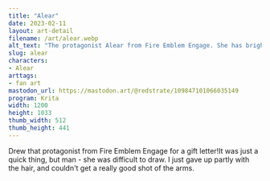 ```yaml
---
title: "Alear"
date: 2023-02-11
layout: art-detail
filename: /art/alear.webp
alt_text: "The protagonist Alear from Fire Emblem Engage. She has brightly colored red and blue hair, matching eyes, and a white robe outfit with gold trims. She is holding her right hand in the air (the item is not included) and doing a peace sign in the other."
slug: alear
characters:
- Alear
arttags:
- fan art
mastodon_url: https://mastodon.art/@redstrate/109847101066035149
program: Krita
width: 1200
height: 1033
thumb_width: 512
thumb_height: 441
---
```

Drew that protagonist from Fire Emblem Engage for a gift letter!It was just a quick thing, but man - she was difficult to draw. I just gave up partly with the hair, and couldn't get a really good shot of the arms.
